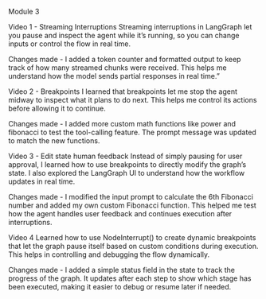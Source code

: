 Module 3

Video 1 - Streaming Interruptions
Streaming interruptions in LangGraph let you pause and inspect the agent while it’s running, so you can change inputs or control the flow in real time.

Changes made - I added a token counter and formatted output to keep track of how many streamed chunks were received. This helps me understand how the model sends partial responses in real time.”

Video 2 - Breakpoints
I learned that breakpoints let me stop the agent midway to inspect what it plans to do next. This helps me control its actions before allowing it to continue.

Changes made - I added more custom math functions like power and fibonacci to test the tool-calling feature.
The prompt message was updated to match the new functions.

Video 3 - Edit state human feedback
Instead of simply pausing for user approval, I learned how to use breakpoints to directly modify the graph’s state. I also explored the LangGraph UI to understand how the workflow updates in real time.

Changes made - I modified the input prompt to calculate the 6th Fibonacci number and added my own custom Fibonacci function. This helped me test how the agent handles user feedback and continues execution after interruptions.


Video 4 
Learned how to use NodeInterrupt() to create dynamic breakpoints that let the graph pause itself based on custom conditions during execution. This helps in controlling and debugging the flow dynamically.

Changes made - I added a simple status field in the state to track the progress of the graph. It updates after each step to show which stage has been executed, making it easier to debug or resume later if needed.
